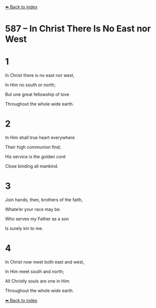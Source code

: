 [⬅️ Back to index](../README.md)

# 587 – In Christ There Is No East nor West





# 1

In Christ there is no east nor west,

In Him no south or north;

But one great fellowship of love

Throughout the whole wide earth.



# 2

In Him shall true heart everywhere

Their high communion find;

His service is the golden cord

Close binding all mankind.



# 3

Join hands, then, brothers of the faith,

Whate’er your race may be.

Who serves my Father as a son

Is surely kin to me.



# 4

In Christ now meet both east and west,

In Him meet south and north;

All Christly souls are one in Him

Throughout the whole wide earth.

[⬅️ Back to index](../README.md)
